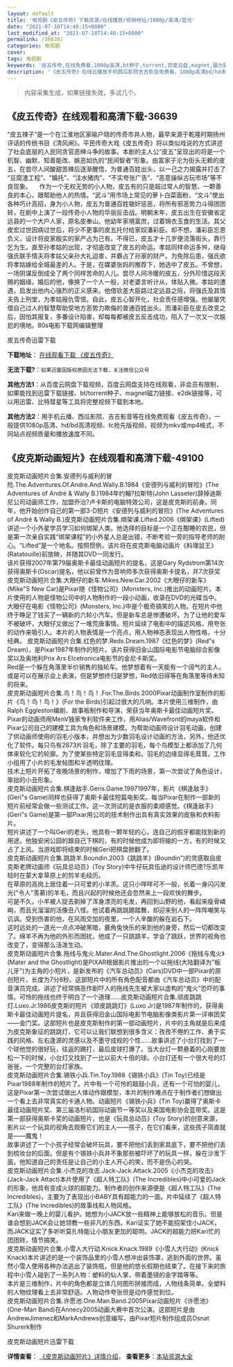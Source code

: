 ```yaml
---
layout: default
title: '电视剧《皮五传奇》下载资源/在线播放/视频地址/1080p/高清/蓝光'
date: "2021-07-10T14:40:15+0800"
last_modified_at: "2021-07-10T14:40:15+0800"
permalink: /36639/
categories: 电视剧
cover:
tags: 电视剧
keywords: '皮五传奇,在线免费看,1080p高清,bt种子,torrent,百度云盘,magnet,磁力链,迅雷下载资源'
description: '《皮五传奇》在线云播放手机西瓜影院吉吉影音免费看，1080p高清bd/hd未删减完整版和tc抢先枪版，mkv/mp4格式，附带bt/torrent种子、magnet/磁力链、百度云盘、网盘资源迅雷下载链接'
---
```


>内容采集生成，如果链接失效，多试几个。


## 《皮五传奇》在线观看和高清下载-36639

“皮五辣子”是一个在江淮地区家喻户晓的传奇市井人物，最早来源于乾隆时期扬州评话的传统书目《清风闸》。平民传奇大戏《皮五传奇》将以类似戏说的方式讲述了社会底层的人民同贪官恶绅斗争的故事。本剧的主人公“皮五”呈现出的将是一个机智、幽默、知善能改、嫉恶如仇的“民间智者”形象。由富家子沦为街头无赖的皮五，在尝尽人间酸甜苦辣后逐渐醒悟，为普通百姓出头，以一己之力揭露并打击了 “豆腐渣工程”、“婚托”、“注水猪肉”、“不实夸张广告”、“恶意操纵古玩市场”等不良现象。 　作为一个无权无势的小人物，皮五有的只是超过常人的智慧、一颗善良的本心，跟帮助他人的热情。“武斗”用市场上常见的萝卜白菜面粉，“文斗”使出各种巧计高招，身为小人物，皮五为普通百姓锄奸惩恶，将所有邪恶势力斗得团团转，在剧中上演了一段传奇小人物的华丽反击战。明朝末年，皮五出生在安徽省定远县的一个大户人家，原名皮奉山。他幼年家境富庶，过着锦衣玉食的生活。其父皮宏过世因病过世后，将少不更事的皮五托付给家奴潘彩臣。却不想，潘彩臣忘恩负义，设计将皮家殷实的家产占为己有。不得已，皮五才十几岁便流落街头，靠行乞为生。直至孙孝姑的出现，才彻底改变了皮五的命运。孝姑同样命运多舛，继母强氏联手情夫将孝姑父亲孙大礼迫害，并霸占了孙家的财产。为免除后患，强氏欲将孝姑嫁给全城最差的人。于是，在媒婆张妈的推荐下，她选中了皮五。不曾想，一场阴谋反倒成全了两个同样苦命的人儿。尝尽人间冷暖的皮五，分外珍惜这段天赐的姻缘。婚后的他，像换了一个人一般，对老婆言听计从，体贴入微。孝姑的遭遇，启发出他内心强烈的正义感来。他借钦差大臣路过定远县之际，将强氏及其情夫告上刑堂，为孝姑报仇雪恨。自此，皮五心智开化，社会责任感增强。他屡屡凭借自己过人的智慧帮助受地方恶势力欺侮的普通百姓出头。而潘彩臣在皮五改变之后，因怕其报复，多番设计陷害，却每每都被皮五反击成功，陷入了一次又一次尴尬的境地。80s电影下载网编辑整理


皮五传奇迅雷下载

**下载地址**： [在线观看下载 《皮五传奇》](https://www.993dy.com//vod-detail-id-34627.html) 


**无法下载?**：`如果迅雷因版权原因无法下载，关注微信公众号 `

**其他方法1**：从百度云网盘下载视频，百度云网盘支持在线观看，非会员有限制，如果能找到迅雷下载链接、bt/torrent种子、magnet磁力链接、e2dk链接等，可以用迅雷、比特彗星等工具将完整视频下载到本地。

**其他方法2**：用手机云播、西瓜影院、吉吉影音等在线免费观看《皮五传奇》，一般提供1080p高清、hd/bd高清视频、tc抢先版视频，视频为mkv或mp4格式，不同站点视频质量和播放速度不同。


## 《皮克斯动画短片》在线观看和高清下载-49100

皮克斯动画短片合集.安德列与威利的冒险.The.Adventures.Of.Andre.And.Wally.B.1984《安德列与威利的冒险》(The Adventures of André & Wally B.)1984年约翰?拉斯特(John Lasseter)辞掉迪斯尼公司动画师工作，加盟乔治?卢卡斯的电脑特效公司，这是皮克斯的前身。同年，他开始创作自己的第一部3-D短片《安德列与威利的冒险》(The Adventures of André & Wally B.)皮克斯动画短片合集.绑架课.Lifted.2006《绑架课》(Lifted)讲述一个小外星学员学习如何绑架人类。他选择的目标是一个正在酣睡的农民，但是第一次亲自实践&ldquo;绑架课程”的小外星人总是出错，不断考验一旁的指导老师的耐心。&ldquo;Lifted”是一个地名。按照惯例，该片将在皮克斯电脑动画片《料理鼠王》(Ratatouille)前放映，并随其DVD一同发行。<br />该片获得2007年第79届奥斯卡最佳动画短片的提名，这是Gary Rydstrom第14次获得奥斯卡(Oscar)提名，他以前曾作为音响师多次获得奥斯卡提名，并7次获奖<br />皮克斯动画短片合集.大眼仔的新车.Mikes.New.Car.2002《大眼仔的新车》(Mike"S New Car)是Pixar随《怪物公司》(Monsters, Inc.)推出的动画短片。本片使用的人物是怪物公司中的人物制作的一段小动画，收录在DVD的光碟当中。<br />大眼仔在电影《怪物公司》(Monsters, Inc.)中是个极奇搞笑的人物。在短片中他终于睁足了钱买了一辆新的六轮小汽车。但是新车总是惨遭破坏。为了让他的爱车不被破坏，大眼仔又做出了一堆荒唐事情。短片延续了电影中的描述风格，用夸张的动作来吸引人。本片的人物表情是一个亮点，用人物神态表现出人物性格，十分经典。 皮克斯动画短片合集.红色的梦.Reds.Dream.1987《红色的梦》(Red"s Dream)，是Pixar1987年制作的短片。该片获得旧金山国际电影节电脑综合影像奖以及奥地利Prix Ars Elcetronica电影节的金尼卡斯奖。<br />Red是一个躲在角落里半价销售的独轮车。他梦想着有一天能有一个阔气的主人，或是可以在展示会上表演，但是梦想终归是梦想，Red依旧得等在角落里等待未知的将来。<br />皮克斯动画短片合集.鸟！鸟！鸟！.For.The.Birds.2000Pixar动画制作室制作的影片《鸟！鸟！鸟！》(For the Birds)引起过很大的凡响。本片使用三维制作，由Ralph Eggleston编剧、故事板制作和导演，荣获当年奥斯卡最佳动画短片奖。<br />Pixar的动画师用MenV独家专利软件来工作，用Alias/Wavefront的maya软件和Pixar公司自己的建模工具为角色和场景建模。为帮助动画师设计羽毛动画，创建了供动画师使用的羽毛小版本，并想出为少数羽毛设计动画的方法，另外，他还优化了软件。每只鸟有2873片羽毛，除了主要的羽毛，每个鸟模型上都添加了几何体来软化它的轮廓。为了使某些特定羽毛显得柔和，羽毛的边缘显得毛茸茸，工作小组用了小片的毛发帖图和半透明纹理。<br />技术上短片开拓了夜晚场景的制作，增加了下雨的场景，第一次尝试了角色设计，笨拙的小丑形象。<br />皮克斯动画短片合集.棋逢敌手.Geris.Game.19971997年，影片《棋逢敌手》(Geri"s Game)同样也获得了奥斯卡最佳短篇电影奖。每当Pixar在制作一部新的短片前经常会做一些测试工作。这一次测试的是衣服的柔顺感觉。《棋逢敌手》(Geri"s Game)是第一部Pixar用公司的技术制作出具有真实效果的皮肤和衣料影片。<br />短片讲述了一个叫Geri的老头，他具有一颗年轻的心，连自己的假牙都能找到新的用途。他独安闲公园的跟自己下棋的，有的时候他成为即将输的一方，有的时候又占了上风。当游戏即将结束的时候Geri把棋盘掀翻了。<br />皮克斯动画短片合集.跳跳羊.Boundin.2003《跳跳羊》(Boundin")的灵感取自皮克斯老牌动画师《玩具总动员》(Toy Story)中牛仔玩具伍迪的设计师巴德?乐凯年轻时在蒙大拿草原上的剪羊毛经历。<br />在草原的高岗上居住着一只可爱的小羊羔。这只小咩咩可不一般，长着一身闪闪发光("令人"羡慕)的羊毛，而且兴起的时候他还会忽然来上一段欢快的舞步。<br />可是不久，小羊被人捉去剃掉了浑身漂亮的毛发，再回到山野的他，看起来瘦骨嶙峋，而且光溜溜的活像丑八怪。他试着再跳跳踢踏舞，却迎来别人的一阵阵嘲笑与讥讽。受到伤害的他，在风雨交加的夜里，一个人辛酸的躲在岩石下。<br />这时远处的一道光一点点冲破黑暗，鹿角兔快乐的来到他的身旁，然后一切都改变了。绵羊不再为他的外形而困扰，他成了一只跳跳羊，学会了跳跃，世界的视角也改变了，变得那么活泼生动。<br />皮克斯动画短片合集.拖线与鬼火.Mater.And.The.Ghostlight.2006《拖线与鬼火》(Mater and the Ghostlight)是PIXAR根据影片推出的一个以拖线(大陆翻译为"板儿牙")为主角的小短片，是新发布的《汽车总动员》(Cars)DVD中一部Pixar的原创短片，长度为7分8秒。这部短片中的所有角色配音都由《汽车总动员》中的配音演员完成。讲述了经常搞恶作剧吓人的拖线先生被大家以虚构的“鬼火”恐吓的事情。可怜的拖线也终于明白了一个道理&hellip;…皮克斯动画短片合集.顽皮跳跳灯.Luxo.Jr.1986皮克斯的短片《顽皮跳跳灯》(Luxo Jr)是1987年制作的，获得奥斯卡最佳动画短片提名，并且获得旧金山国际电影节电脑影像类影片第一评审团奖——金门奖。这部短片也是皮克斯制作的第一部动画短片，片中的主角就是后来成为皮克斯象征的跳跳灯，它可以让我们联想到很多含义：孜孜不倦的工作、勇于实践的风格、左右逢源的灵感以及不墨守成规的个性&hellip;…故事讲述了小台灯找到了一个球他觉的很好玩，往返的踢打，最后皮球打爆了。当大台灯一颗悬着的心刚要放松一下的时候，小台灯又找到了一比以前大十倍的球。小台灯还有一个很大号的灯爸爸，一个完整的台灯家族。<br />皮克斯动画短片合集.锡铁小兵.Tin.Toy.1988《锡铁小兵》(Tin Toy)已经是Pixar1988年制作的短片了。片中有一个可怜的敲鼓小兵，还有一个可怕的婴儿，这是Pixar第一次尝试做出人体动作跟模型，本片的制作难点在于制作者们想做出一个看上去非常真实的卡通人物。动画短片《锡铁小兵》(Tin Toy)赢得了奥斯卡最佳动画短片奖、第三届洛杉矶国际动画节一等奖以及美国电影协会蓝带奖。这是第一部获得奥斯卡奖的动画短片，也是《玩具总动员》(Toy Story)的创意来源，影片以一个玩具的视角去观察它们的主人——孩子，在它们看来，这些孩子简直就是&mdash;—魔鬼！<br />故事讲述了一个小孩子经常会破坏玩具，要不把他们丢到家具底下，要不把他们丢到梳妆台的后面。但是有个锡铁小兵并不象那些被吓坏了的玩具一样，躲在沙发下面，他知道自己的责任是让自己的小主人开心的笑，而不是伤心的哭。<br />皮克斯动画短片合集.小杰克的攻击.Jack-Jack.Attack.2005《小杰克的攻击》(Jack-Jack Attact)本片使用了《超人特工队》(The Incredibles)中小可爱的Jack的形象，他具有变成火球的超能力。制作者的创作来源便是《超人特工队》(The Incredibles)，主要为了表现出小BABY具有超能力的一面。片中延续了《超人特工队》(The Incredibles)的故事线和人物风格。<br />Kari来做一晚上的婴儿看护。她想为小JACK放一些精神上能够放松的音乐。但是谁会想到JACK会让她领教一些非凡的东西。Kari证实了她不能招架住小JACK，而JACK证实了多听听莫扎特能让小朋友更加的聪明。JACK的超能力把Kari忙的团团转，情节搞笑。<br />皮克斯动画短片合集.小雪人大行动.Knick.Knack.1989《小雪人大行动》(Knick Knack)本片讲述的是一个装饰品里的小雪人想冲出装饰罩，逃到外面的世界。虽然小雪人使用各种办法逃出了装饰瓶，但是他的悠长假期也结束了。在接下来的旅程中小雪人碰到了一系列人物：塑料的仙人掌，带着墨镜的金字踏等等。<br />本片是三维制作，片中的角色都是立体几何图形拼接而成，人物线条简单。全塑料的人物纹理看上去非常舒适。人物动作夸张但是动作感觉到位。<br />皮克斯动画短片合集.许愿池.One.Man.Band.2005Pixar动画短片《许愿池》(One-Man Band)在Annecy2005动画大赛中首次公演。这部短片是由AndrewJimenez和MarkAndrews创意编写，由Pixar短片制作组成员Osnat Shurerk制作


皮克斯动画短片迅雷下载

**详情查看**： [《皮克斯动画短片》详情介绍](/movie/49100/)， **查看更多**：[本站资源大全](/movie/t/all/)

